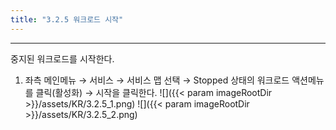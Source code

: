 ```yaml
---
title: "3.2.5 워크로드 시작"
---
```


---
중지된 워크로드를 시작한다.

1. 좌측 메인메뉴 → 서비스 → 서비스 맵 선택 → Stopped 상태의 워크로드 액션메뉴를 클릭\(활성화\) → 시작을 클릭한다.
![]({{< param imageRootDir >}}/assets/KR/3.2.5_1.png)
![]({{< param imageRootDir >}}/assets/KR/3.2.5_2.png)
